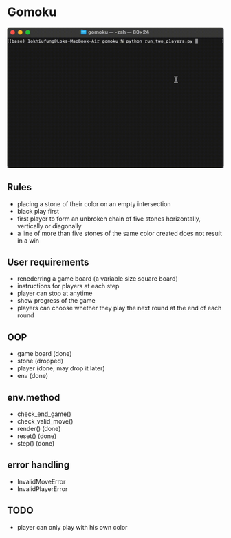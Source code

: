 # Gomoku

![gomoku-terminal](./gomoku-terminal.gif?raw=true "gomoku terminal")


## Rules
- placing a stone of their color on an empty intersection
- black play first
- first player to form an unbroken chain of five stones horizontally, vertically or diagonally
- a line of more than five stones of the same color created does not result in a win


## User requirements
- renederring a game board (a variable size square board)
- instructions for players at each step
- player can stop at anytime
- show progress of the game
- players can choose whether they play the next round at the end of each round


## OOP
- game board (done)
- stone (dropped)
- player (done; may drop it later)
- env (done)


## env.method
- check_end_game()
- check_valid_move()
- render() (done)
- reset() (done)
- step() (done)

## error handling
- InvalidMoveError
- InvalidPlayerError

## TODO
- player can only play with his own color
